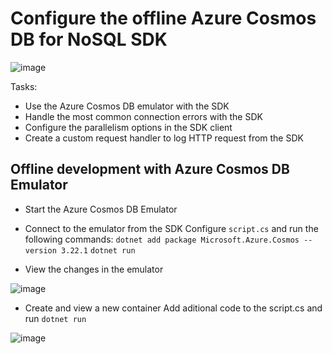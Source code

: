 # Configure the offline Azure Cosmos DB for NoSQL SDK

![image](https://github.com/ZCHAnalytics/Microsoft-Challenge-data-skills/assets/146954022/c935ed08-a990-4dee-99a0-0389ef973d6d)

Tasks:
- Use the Azure Cosmos DB emulator with the SDK
- Handle the most common connection errors with the SDK
- Configure the parallelism options in the SDK client
- Create a custom request handler to log HTTP request from the SDK

## Offline development with Azure Cosmos DB Emulator

- Start the Azure Cosmos DB Emulator
- Connect to the emulator from the SDK
Configure `script.cs` and run the following commands:
`dotnet add package Microsoft.Azure.Cosmos --version 3.22.1`
`dotnet run`

- View the changes in the emulator

![image](https://github.com/ZCHAnalytics/Microsoft-Challenge-data-skills/assets/146954022/8b00e8b1-de23-40a6-96f4-40afa293cb9d)
 
- Create and view a new container
 Add aditional code to the script.cs and run `dotnet run`

![image](https://github.com/ZCHAnalytics/Microsoft-Challenge-data-skills/assets/146954022/d3981458-042e-47a4-86d3-9996bb2fe2d2)

